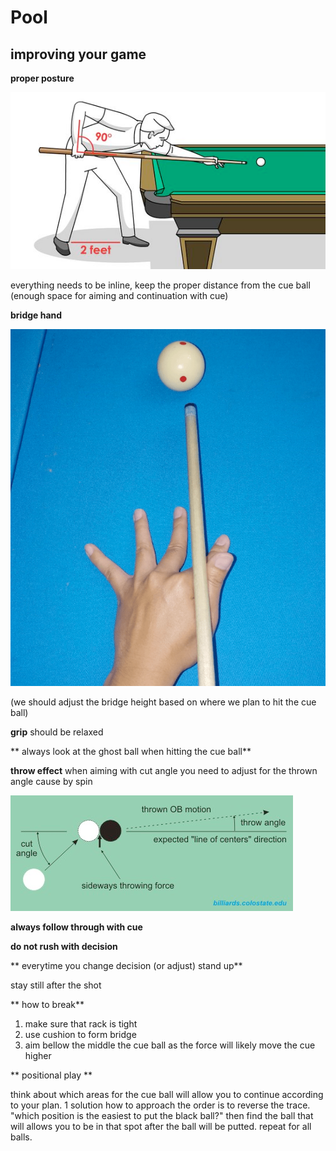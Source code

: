 # Pool

## improving your game

**proper posture**

![img.png](proper_posture.png)

everything needs to be inline, keep the proper distance from the cue ball (enough space for aiming and continuation with cue)

**bridge hand**

![img_1.png](bridge_hand.png)

(we should adjust the bridge height based on where we plan to hit the cue ball)

**grip** should be relaxed

** always look at the ghost ball when hitting the cue ball**

**throw effect** when aiming with cut angle you need to adjust for the thrown angle cause by spin 

![img_3.png](throw_effect.png)

**always follow through with cue**

**do not rush with decision**

** everytime you change decision (or adjust) stand up**

stay still after the shot

** how to break**

1. make sure that rack is tight
1. use cushion to form bridge
1. aim bellow the middle the cue ball as the force will likely move the cue higher

** positional play **

think about which areas for the cue ball will allow you to continue according to your plan.
1  solution how to approach the order is to reverse the trace. 
"which position is the easiest to put the black ball?"
then find the ball that will allows you to be in that spot after the ball will be putted. 
repeat for all balls.
